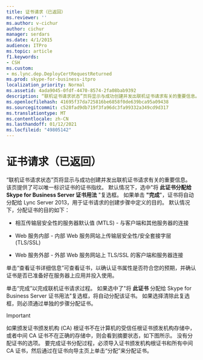 ```yaml
---
title: 证书请求（已返回）
ms.reviewer: ''
ms.author: v-cichur
author: cichur
manager: serdars
ms.date: 4/1/2015
audience: ITPro
ms.topic: article
f1.keywords:
- CSH
ms.custom:
- ms.lync.dep.DeployCertRequestReturned
ms.prod: skype-for-business-itpro
localization_priority: Normal
ms.assetid: 4ada9045-0fdf-4470-8574-2fa08bab9392
description: “联机证书请求状态”页将显示与成功创建并发出联机证书请求有关的重要信息。 该页提供了可以唯一标识证书的证书指纹。 默认情况下，选中"将此证书分配给 Skype for Business Server 证书用法"复选框。 如果单击"完成"，证书将自动分配给 Lync Server 2013，用于证书请求的创建步骤中定义的目的。 默认情况下，分配证书的目的如下：
ms.openlocfilehash: 41695f37da725816be6858f0de639bca95a09438
ms.sourcegitcommit: c528fad9db719f3fa96dc3fa99332a349cd9d317
ms.translationtype: MT
ms.contentlocale: zh-CN
ms.lasthandoff: 01/12/2021
ms.locfileid: "49805142"
---
```

# <a name="certificate-request-returned"></a>证书请求（已返回）
 
“联机证书请求状态”页将显示与成功创建并发出联机证书请求有关的重要信息。 该页提供了可以唯一标识证书的证书指纹。 默认情况下，选中"将 **此证书分配给 Skype for Business Server 证书用法** "复选框。 如果单击 **"完成**"，证书将自动分配给 Lync Server 2013，用于证书请求的创建步骤中定义的目的。 默认情况下，分配证书的目的如下：
  
- 相互传输层安全性的服务器默认值 (MTLS) - 与客户端和其他服务器的连接
    
- Web 服务内部 - 内部 Web 服务网站上传输层安全性/安全套接字层 (TLS/SSL) 
    
- Web 服务外部 - 外部 Web 服务网站上 TLS/SSL 的客户端和服务器连接
    
单击“查看证书详细信息”可查看证书，以确认证书属性是否符合您的预期，并确认证书是否已准备好在服务器上应用并投入使用。
  
单击“完成”以完成联机证书请求过程。 如果选中了"将 **此证书** 分配给 Skype for Business Server 证书用法"复选框，将自动分配该证书。 如果选择清除此复选框，则必须通过单独的步骤分配证书。 
  
> [!IMPORTANT]
> 如果颁发证书颁发机构 (CA) 根证书不在计算机的受信任根证书颁发机构存储中，或者中间 CA 证书不在正确的存储中，则会看到摘要状态，如下图所示。 没有分配证书的选项。 要完成证书分配过程，必须导入证书颁发机构根证书和所有中间 CA 证书，然后通过在证书向导主页上单击“分配”来分配证书。
  

